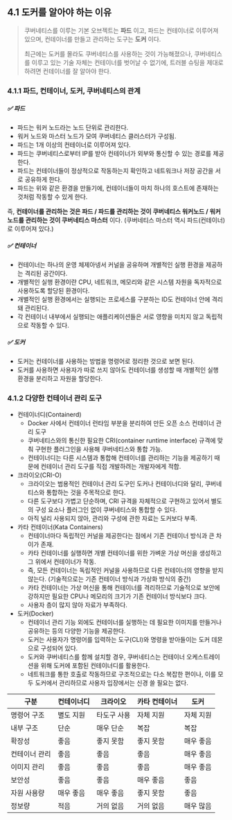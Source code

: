 ## 4.1 도커를 알아야 하는 이유

> 쿠버네티스를 이루는 기본 오브젝트는 **파드** 이고, 파드는 컨테이너로 이루어져 있으며, 컨테이너를 만들고 관리하는 도구는 **도커** 이다.
>
> 최근에는 도커를 몰라도 쿠버네티스를 사용하는 것이 가능해졌으나, 쿠버네티스를 이루고 있는 기술 자체는 컨테이너를 벗어날 수 없기에, 트러블 슈팅을 제대로 하려면 컨테이너를 잘 알아야 한다.



### 4.1.1 파드, 컨테이너, 도커, 쿠버네티스의 관계

##### ✅ 파드

- 파드는 워커 노드라는 노드 단위로 관리한다.
- 워커 노드와 마스터 노드가 모여 쿠버네티스 클러스터가 구성됨.
- 파드는 1개 이상의 컨테이너로 이루어져 있다.
- 파드는 쿠버네티스로부터 IP를 받아 컨테이너가 외부와 통신할 수 있는 경로를 제공한다.
- 파드는 컨테이너들이 정상적으로 작동하는지 확인하고 네트워크나 저장 공간을 서로 공유하게 한다.
- 파드는 위와 같은 환경을 만들기에, 컨테이너들이 마치 하나의 호스트에 존재하는 것처럼 작동할 수 있게 한다.

즉, __컨테이너를 관리하는 것은 파드 / 파드를 관리하는 것이 쿠버네티스 워커노드 / 워커 노드를 관리하는 것이 쿠버네티스 마스터__ 이다. (쿠버네티스 마스터 역시 파드(컨테이너)로 이루어져 있다.)

##### ✅ 컨테이너

- 컨테이너는 하나의 운영 체제아넹서 커널을 공유하며 개별적인 실행 환경을 제공하는 격리된 공간이다.
- 개별적인 실행 환경이란 CPU, 네트워크, 메모리와 같은 시스템 자원을 독자적으로 사용하도록 할당된 환경이다.
- 개별적인 실행 환경에서는 실행되는 프로세스를 구분하는 ID도 컨테이너 안에 격리돼 관리된다.
- 각 컨테이너 내부에서 실행되는 애플리케이션들은 서로 영향을 미치지 않고 독립적으로 작동할 수 있다.

##### ✅ 도커

- 도커는 컨테이너를 사용하는 방법을 명령어로 정리한 것으로 보면 된다.
- 도커를 사용하면 사용자가 따로 쓰지 않아도 컨테이너를 생성할 때 개별적인 실행 환경을 분리하고 자원을 할당한다.



### 4.1.2 다양한 컨테이너 관리 도구

- 컨테이너디(Containerd)
  - Docker 사에서 컨테이너 런타임 부분을 분리하여 만든 오픈 소스 컨테이너 관리 도구
  - 쿠버네티스와의 통신한 필요한 CRI(container runtime interface) 규격에 맞춰 구현한 플러그인을 사용해 쿠버네티스와 통합 가능.
  - 컨테이너디는 다른 시스템과 통합해 컨테이너를 관리하는 기능을 제공하기 때문에 컨테이너 관리 도구를 직접 개발하려는 개발자에게 적합.
- 크라이오(CRI-O)
  - 크라이오는 범용적인 컨테이너 관리 도구인 도커나 컨테이너디와 달리, 쿠버네티스와 통합하는 것을 주목적으로 한다.
  - 다른 도구보다 가볍고 단순하며, CRI 규격을 자체적으로 구현하고 있어서 별도의 구성 요소나 플러그인 없이 쿠버네티스와 통합할 수 있다.
  - 아직 널리 사용되지 않아, 관리와 구성에 관한 자료는 도커보다 부족.
- 카타 컨테이너(Kata Containers)
  - 컨테이너마다 독립적인 커널을 제공한다는 점에서 기존 컨테이너 방식과 큰 차이가 존재.
  - 카타 컨테이너를 실행하면 개별 컨테이너를 위한 가벼운 가상 머신을 생성하고 그 위에서 컨테이너가 작동.
  - 즉, 모든 컨테이너는 독립적인 커널을 사용하므로 다른 컨테이너의 영향을 받지 않는다. (기술적으로는 기존 컨테이너 방식과 가상화 방식의 중간)
  - 카타 컨테이너는 가상 머신을 통해 컨테이너를 격리하므로 기술적으로 보안에 강하지만 필요한 CPU나 메모리의 크기가 기존 컨테이너 방식보다 크다.
  - 사용자 층이 많지 않아 자료가 부족하다.
- 도커(Docker)
  - 컨테이너 관리 기능 외에도 컨테이너를 실행하는 데 필요한 이미지를 만들거나 공유하는 등의 다양한 기능을 제공한다.
  - 도커는 사용자가 명령어를 입력하는 도구(CLI)와 명령을 받아들이는 도커 데몬으로 구성되어 있다.
  - 도커와 쿠버네티스를 함께 설치할 경우, 쿠버네티스는 컨테이너 오케스트레이션을 위해 도커에 포함된 컨테이너디를 활용한다.
  - 네트워크를 통한 호출로 작동하므로 구조적으로는 다소 복잡한 편이나, 이를 모두 도커에서 관리하므로 사용자 입장에서는 신경 쓸 필요는 없다.

| 구분          | 컨테이너디 | 크라이오    | 카타 컨테이너 | 도커      |
| ------------- | ---------- | ----------- | ------------- | --------- |
| 명령어 구조   | 별도 지원  | 타도구 사용 | 자체 지원     | 자체 지원 |
| 내부 구조     | 단순       | 매우 단순   | 복잡          | 복잡      |
| 확장성        | 좋음       | 좋지 못함   | 좋지 못함     | 매우 좋음 |
| 컨테이너 관리 | 좋음       | 좋음        | 좋음          | 매우 좋음 |
| 이미지 관리   | 좋음       | 좋음        | 좋음          | 매우 좋음 |
| 보안성        | 좋음       | 좋음        | 매우 좋음     | 좋음      |
| 자원 사용량   | 매우 좋음  | 매우 좋음   | 좋지 못함     | 좋음      |
| 정보량        | 적음       | 거의 없음   | 거의 없음     | 매우 많음 |

